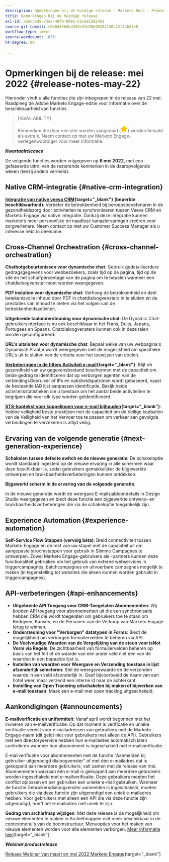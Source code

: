 ```yaml
---
description: Opmerkingen bij de huidige release - Marketo Docs - Productdocumentatie
title: Opmerkingen bij de huidige release
exl-id: a2eccad5-73ad-48f9-8091-51cee23824e1
source-git-commit: c040d8364bd353e31d26b98284130c22f44b24e8
workflow-type: tm+mt
source-wordcount: '833'
ht-degree: 0%

---
```


# Opmerkingen bij de release: mei 2022 {#release-notes-may-22}

Hieronder vindt u alle functies die zijn inbegrepen in de release van 22 mei. Raadpleeg de Adobe Marketo Engage-editie voor informatie over de beschikbaarheid van functies.

>[!AVAILABILITY]
>
>Kenmerken die door een ster worden aangeduid (![ster](assets/yellow-star.png)) worden betaald als extra&#39;s. Neem contact op met uw Marketo Engage-vertegenwoordiger voor meer informatie.

**_Kwartaalreleases_**

De volgende functies worden vrijgegeven op **6 mei 2022**, met een gefaseerde uitrol van de resterende kenmerken in de daaropvolgende weken (tenzij anders vermeld).

## Native CRM-integratie {#native-crm-integration}

**[Integratie van native veeva CRM](/help/marketo/product-docs/crm-sync/veeva-crm-sync/understanding-the-veeva-crm-sync.md){target=&quot;_blank&quot;} (beperkte beschikbaarheid)**: Verbeter de betrokkenheid bij beroepsbeoefenaren in de gezondheidszorg door activiteiten te synchroniseren tussen Veeva CRM en Marketo Engage via native integratie. Dankzij deze integratie kunnen marketers meer persoonlijke en naadloze kanaalervaringen creëren voor zorgverleners. Neem contact op met uw Customer Success Manager als u interesse hebt in deelname.

## Cross-Channel Orchestration {#cross-channel-orchestration}

**Chatbotgebeurtenissen voor dynamische chat**: Gebruik gedetailleerdere gedragsgegevens voor webbezoekers, zoals tijd op de pagina, tijd op de site en het schuifpercentage van de pagina om te bepalen wanneer een chatdialoogvenster moet worden weergegeven.

**PDF insluiten voor dynamische chat**: Verhoog de betrokkenheid en deel betekenisvolle inhoud door PDF in chatdialoogvensters in te sluiten en de prestaties van inhoud te meten via het volgen van de betrokkenheidsactiviteit.

**Uitgebreide taalondersteuning voor dynamische chat**: De Dynamic Chat-gebruikersinterface is nu ook beschikbaar in het Frans, Duits, Japans, Portugees en Spaans. Chatdialoogvensters kunnen ook in deze talen worden geconfigureerd.

**URL&#39;s uitsluiten voor dynamische chat**: Bepaal welke van uw webpagina&#39;s Dynamisch Praatje wordt weergegeven met de mogelijkheid om specifieke URL&#39;s uit te sluiten van de criteria voor het toewijzen van doelen.

**[Verbeteringen in de filters Activiteit e-mail](/help/marketo/product-docs/administration/email-setup/filtering-email-bot-activity.md){target=&quot;_blank&quot;}**: Blijf de gezondheid van uw gegevensbestand beschermen met de capaciteit om beide gedrag te identificeren dat op verborgen agenten van de verbindingsGebruiker of IPs en nabijheidspatronen wordt gebaseerd, naast de bestaande IAB lijst aanpassen identificatie. Bekijk beide activiteitsstatistieken die u toestaan om het aantal beide activiteiten te begrijpen die voor elk type worden geïdentificeerd.

**[STS-koptekst voor koppelingen voor e-mail bijhouden](/help/marketo/product-docs/administration/settings/email-tracking-link-headers.md){target=&quot;_blank&quot;}**: Voldoe veiligheid beste praktijken met de capaciteit om de Veilige kopballen van de Veiligheid van het Vervoer toe te passen om verkeer aan gevolgde verbindingen te verzekeren is altijd veilig.

## Ervaring van de volgende generatie {#next-generation-experience}

**Schakelen tussen defecte switch en de nieuwe generatie**: De schakeloptie wordt standaard ingesteld op de nieuwe ervaring in alle schermen waar deze beschikbaar is, zodat gebruikers gemakkelijker de bijgewerkte ontwerpen en bruikbaarheidsverbeteringen kunnen ontdekken.

**Bijgewerkt scherm in de ervaring van de volgende generatie**:

In de nieuwe generatie wordt de weergave E-mailsjabloondetails in Design Studio weergegeven en biedt deze functie een bijgewerkte ontwerp- en bruikbaarheidsverbeteringen die via de schakeloptie toegankelijk zijn.

## Experience Automation {#experience-automation}

**Self-Service Flow Stappen (vervolg bèta)**: Breid connectiviteit tussen Marketo Engage en de rest van uw stapel met de capaciteit uit om aangepaste stroomstappen voor gebruik in Slimme Campagnes te ontwerpen. Zowel Marketo Engage-gebruikers als -partners kunnen deze functionaliteit gebruiken om het gebruik van externe webservices in triggercampagnes, batchcampagnes en uitvoerbare campagnes mogelijk te maken (in tegenstelling tot websites die alleen kunnen worden gebruikt in triggercampagnes).

## API-verbeteringen {#api-enhancements}

* **Uitgebreide API Toegang voor CRM-Toegelaten Abonnementen**: Wij breiden API toegang voor abonnementen uit die een synchronisatie hebben CRM die wordt toegelaten om gebruikers toe te staan om Bedrijven, Kansen, en de Personen van de Verkoop van Marketo Engage terug te winnen.
* **Ondersteuning voor &quot;Verborgen&quot; datatypen in Forms**: Biedt de mogelijkheid om verborgen formuliervelden te beheren via API.
* **De Veelvoudige Waarden van de Vergelijking van de steun voor isNot Vorm via Regels**: De zichtbaarheid van formuliervelden beheren op basis van het feit of de waarde van een ander veld niet een van de waarden in een bepaalde lijst is.
* **Instellen van waarden voor Weergave en Verzending toestaan in lijst afzonderlijk selecteren**: Stel de weergavewaarde en de verzonden waarde in een veld afzonderlijk in. Geef bijvoorbeeld de naam van een hotel weer, maar verzend een interne id naar de achterkant.
* **Instelling van Open Tracering uitschakelen bij maken of bijwerken van e-mail toestaan**: Maak een e-mail met open tracking uitgeschakeld.

## Aankondigingen {#announcements}

**E-mailverificatie en uniformiteit**: Vanaf april wordt begonnen met het invoeren van e-mailverificatie. Op dat moment is verificatie en unieke verificatie vereist voor e-mailadressen van gebruikers met de Marketo Engage-naam (dit geldt niet voor gebruikers met alleen de API). Gebruikers met een directoryservice hebben hun e-mailadres automatisch laten controleren wanneer hun abonnement is ingeschakeld met e-mailverificatie.

E-mailverificatie voor abonnementen met de functie &quot;Aanmelden bij gebruiker uitgenodigd dialoogvenster&quot; of met één e-mailadres dat is gekoppeld aan meerdere gebruikers, valt samen met de release van mei. Abonnementen waaraan één e-mail is gekoppeld aan meerdere gebruikers worden ingeschakeld met e-mailverificatie. Deze gebruikers moeten het conflict oplossen en per gebruiker een unieke e-mail gebruiken. Wanneer de functie Gebruikersdialoogvenster aanmelden is ingeschakeld, moeten gebruikers die via deze functie zijn uitgenodigd een uniek e-mailadres hebben. Voor gebruikers met alleen een API die via deze functie zijn uitgenodigd, hoeft het e-mailadres niet uniek te zijn.

**Gedrag van archiefmap wijzigen**: Met deze release is de mogelijkheid om nieuwe elementen te maken in Archiefmappen niet meer beschikbaar in de contextmenu&#39;s van de boomstructuur. Menuopties voor het maken van nieuwe elementen worden voor alle elementen verborgen. [Meer informatie hier](https://nation.marketo.com/t5/product-discussions/archive-folder-change-in-may-2022-release/m-p/324369#M183235){target=&quot;_blank&quot;}.

**_Webinar productrelease_**

[Release Webinar van maart en mei 2022 Marketo Engage](https://engage.marketo.com/2022_March_May_Release_Webinar_DemandPage.html){target=&quot;_blank&quot;}
